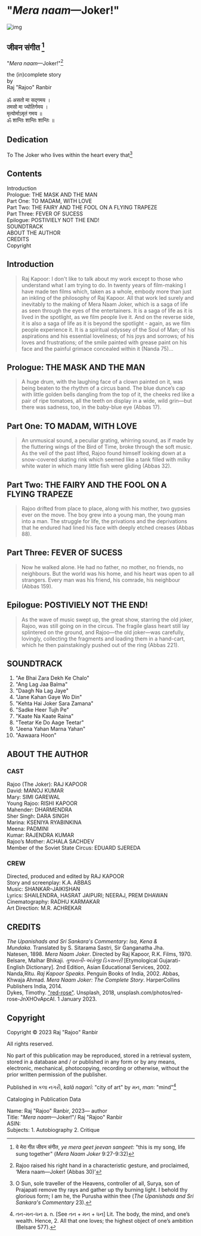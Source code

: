 # "*Mera naam*—Joker!"
![img](meranaamjoker.jpg)

## जीवन संगीत [^1] 

"*Mera naam*—Joker!"[^3]

the (in)complete story<br>
by<br>
Raj "Rajoo" Ranbir<br>
<br>
ॐ असतो मा सद्गमय ।<br>
तमसो मा ज्योतिर्गमय ।<br>
मृत्योर्माऽमृतं गमय ॥<br>
ॐ शान्तिः शान्तिः शान्तिः ॥ <br>

## Dedication

To The Joker who lives within the heart every that[^2]

## Contents

Introduction <br>
Prologue: THE MASK AND THE MAN <br>
Part One: TO MADAM, WITH LOVE <br>
Part Two: THE FAIRY AND THE FOOL ON A FLYING TRAPEZE <br>
Part Three: FEVER OF SUCESS <br>
Epilogue: POSTIVIELY NOT THE END! <br>
SOUNDTRACK <br>
ABOUT THE AUTHOR <br>
CREDITS <br>
Copyright <br>

## Introduction  

> Raj Kapoor: I don't like to talk about my work except to those who understand what I am trying to do. In twenty years of film-making I have made ten films which, taken as a whole, embody more than just an inkling of the philosophy of Raj Kapoor. All that work led surely and inevitably to the making of Mera Naam Joker, which is a saga of life as seen through the eyes of the entertainers. It is a saga of life as it is lived in the spotlight, as we film people live it. And on the reverse side, it is also a saga of life as it is beyond the spotlight - again, as we film people experience it. It is a spiritual odyssey of the Soul of Man; of his aspirations and his essential loveliness; of his joys and sorrows; of his loves and frustrations; of the smile painted with grease paint on his face and the painful grimace concealed within it (Nanda 75)...

## Prologue: THE MASK AND THE MAN  

> A huge drum, with the laughing face of a clown painted on it, was being beaten to the rhythm of a circus band. The blue dunce’s cap with little golden bells dangling from the top of it, the cheeks red like a pair of ripe tomatoes, all the teeth on display in a wide, wild grin—but there was sadness, too, in the baby-blue eye (Abbas 17).

## Part One: TO MADAM, WITH LOVE 

> An unmusical sound, a peculiar grating, whirring sound, as if made by the fluttering wings of the Bird of Time, broke through the soft music. As the veil of the past lifted, Rajoo found himself looking down at a snow-covered skating rink which seemed like a tank filled with milky white water in which many little fish were gliding (Abbas 32).

## Part Two: THE FAIRY AND THE FOOL ON A FLYING TRAPEZE 

> Rajoo drifted from place to place, along with his mother, two gypsies ever on the move. The boy grew into a young man, the young man into a man. The struggle for life, the privations and the deprivations that he endured had lined his face with deeply etched creases (Abbas 88).

## Part Three: FEVER OF SUCESS  

> Now he walked alone. He had no father, no mother, no friends, no neighbours. But the world was his home, and his heart was open to all strangers. Every man was his friend, his comrade, his neighbour (Abbas 159).

## Epilogue: POSTIVIELY NOT THE END! 

> As the wave of music swept up, the great show, starring the old joker, Rajoo, was still going on in the circus. The fragile glass heart still lay splintered on the ground, and Rajoo—the old joker—was carefully, lovingly, collecting the fragments and loading them in a hand-cart, which he then painstakingly pushed out of the ring (Abbas 221).

## SOUNDTRACK

1. "Ae Bhai Zara Dekh Ke Chalo"
2. "Ang Lag Jaa Balma"
3. "Daagh Na Lag Jaye"
4. "Jane Kahan Gaye Wo Din"
5. "Kehta Hai Joker Sara Zamana"
6. "Sadke Heer Tujh Pe"
7. "Kaate Na Kaate Raina"
8. "Teetar Ke Do Aage Teetar"
9. "Jeena Yahan Marna Yahan"
10. "Aawaara Hoon"

## ABOUT THE AUTHOR  

###  CAST
Rajoo (The Joker): RAJ KAPOOR <br>
David: MANOJ KUMAR <br>
Mary: SIMI GAREWAL <br>
Young Rajoo: RISHI KAPOOR <br>
Mahender: DHARMENDRA <br>
Sher Singh: DARA SINGH <br>
Marina: KSENIYA RYABINKINA <br>
Meena: PADMINI <br>
Kumar: RAJENDRA KUMAR <br>
Rajoo’s Mother: ACHALA SACHDEV <br>
Member of the Soviet State Circus: EDUARD SJEREDA <br>

### CREW
Directed, produced and edited by RAJ KAPOOR <br>
Story and screenplay: K.A. ABBAS <br>
Music: SHANKAR–JAIKISHAN <br>
Lyrics: SHAILENDRA, HASRAT JAIPURI; NEERAJ, PREM DHAWAN <br>
Cinematography: RADHU KARMAKAR <br>
Art Direction: M.R. ACHREKAR <br>

## CREDITS 

_The Upanishads and Sri Sankara's Commentary: Isa, Kena & Mundaka_. Translated by S. Sitarama Sastri, Sir Ganganatha Jha. Natesen, 1898.
_Mera Naam Joker_. Directed by Raj Kapoor, R.K. Films, 1970.<br>
Belsare, Malhar Bhikaji. _ગુજરાતી-અંગ્રેજી ડિકશનરી_ [Etymological Gujarati-English Dictionary]. 2nd Edition, Asian Educational Services, 2002.<br>
Nanda,Ritu. _Raj Kapoor Speaks_. Penguin Books of India, 2002. 
Abbas, Khwaja Ahmad. _Mera Naam Joker: The Complete Story_. HarperCollins Publishers India, 2014.<br>
Dykes, Timothy. <a href="https://unsplash.com/photos/red-rose-JnXHOvApcAI">"red-rose"</a>. Unsplash, 2018, unsplash.com/photos/red-rose-JnXHOvApcAI. 1 January 2023.

## Copyright  

Copyright © 2023 Raj "Rajoo" Ranbir

All rights reserved.

No part of this publication may be reproduced, stored in a retrieval
system, stored in a database and / or published in any form or by any
means, electronic, mechanical, photocopying, recording or otherwise,
without the prior written permission of the publisher.

Published in  કલા નગરી, *kalā nagarī*: "city of art" by મન, *man*: "mind"[^4]

Cataloging in Publication Data

Name: Raj "Rajoo" Ranbir, 2023— author<br>
Title: "*Mera naam*—Joker!"/ Raj "Rajoo" Ranbir<br>
ASIN:<br>
Subjects: 1. Autobiography 2. Critique<br>


[^1]: ये मेरा गीत जीवन संगीत, _ye mera geet jeevan sangeet_: "this is my song, life sung together" (_Mera Naam Joker_ 9:27-9:32)
[^2]: O Sun, sole traveller of the Heavens, controller of all, Surya, son of Prajapati remove thy rays and gather up thy burning light. I behold thy glorious form; I am he, the Purusha within thee (_The Upanishads and Sri Sankara's Commentary_ 23).
[^3]: Rajoo raised his right hand in a characteristic gesture, and proclaimed, ‘Mera naam—Joker! (Abbas 30)’
[^4]: તન-મન-ધન a. n. [See તન + મન + ધન] Lit. The body, the mind, and one’s wealth. Hence, 2. All that one loves; the highest object of one’s ambition (Belsare 577).
